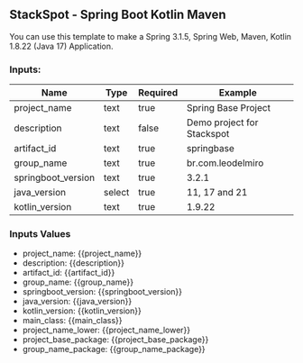 ## StackSpot - Spring Boot Kotlin Maven

You can use this template to make a Spring 3.1.5, Spring Web, Maven, Kotlin 1.8.22 (Java 17) Application.

### Inputs:
| Name | Type | Required | Example |
|------|------|----------|---------|
| project_name | text | true     | Spring Base Project |
| description | text | false    | Demo project for Stackspot |
| artifact_id | text | true     | springbase|
| group_name | text | true     | br.com.leodelmiro |
| springboot_version | text | true     | 3.2.1 |
| java_version | select | true     | 11, 17 and 21 |
| kotlin_version | text | true     | 1.9.22 |

### Inputs Values

- project_name: {{project_name}}
- description: {{description}}
- artifact_id: {{artifact_id}}
- group_name: {{group_name}}
- springboot_version: {{springboot_version}}
- java_version: {{java_version}}
- kotlin_version: {{kotlin_version}}
- main_class: {{main_class}}
- project_name_lower: {{project_name_lower}}
- project_base_package: {{project_base_package}}
- group_name_package: {{group_name_package}}